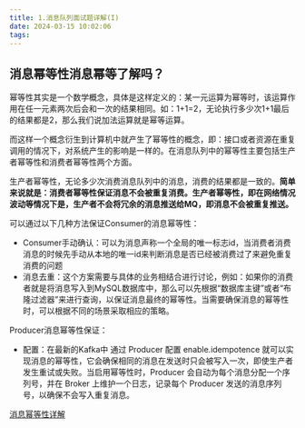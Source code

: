 ```yaml
---
title: 1.消息队列面试题详解(I)
date: 2024-03-15 10:02:06
tags:
---
```


## 消息幂等性消息幂等了解吗？

幂等性其实是一个数学概念，具体是这样定义的：某一元运算为幂等时，该运算作用在任一元素两次后会和一次的结果相同。如：1+1=2，无论执行多少次1+1最后的结果都是2，那么我们说加法运算就是幂等运算。

而这样一个概念衍生到计算机中就产生了幂等性的概念，即：接口或者资源在重复调用的情况下，对系统产生的影响是一样的。在消息队列中的幂等性主要包括生产者幂等性和消费者幂等性两个方面。

生产者幂等性，无论多少次消费消息队列中的消息，消费的结果都是一致的。**简单来说就是：消费者幂等性保证消息不会被重复消费。生产者幂等性，即在网络情况波动等情况下是，生产者不会将冗余的消息推送给MQ，即消息不会被重复推送。** 

可以通过以下几种方法保证Consumer的消息幂等性：

- Consumer手动确认：可以为消息声称一个全局的唯一标志id，当消费者消费消息的时候先手动从本地的唯一id来判断消息是否已经被消费过了来避免重复消费的问题
- 消息去重：这个方案需要与具体的业务相结合进行讨论，例如：如果你的消费者就是将消息写入到MySQL数据库中，那么可以先根据“数据库主键”或者“布隆过滤器”来进行查询，以保证消息最终的幂等性。​当需要确保消息的幂等性时，可以根据不同的场景采取相应的策略。

Producer消息幂等性保证：

- 配置：在最新的​Kafka中 通过 Producer 配置 enable.idempotence 就可以实现消息的幂等性，它会确保相同的消息在发送时只会被写入一次，即使生产者发生重试或失败。当启用幂等性时，Producer 会自动为每个消息分配一个序列号，并在 Broker 上维护一个日志，记录每个 Producer 发送的消息序列号，以确保不会写入重复消息。

[消息幂等性详解](https://juejin.cn/post/7299016228579131442)

